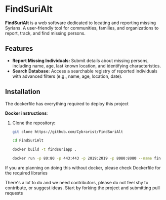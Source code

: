 # FindSuriAlt

**FindSuriAlt** is a web software  dedicated to locating and reporting missing Syrians. A user-friendly tool for communities, families, and organizations to report, track, and find missing persons.

## Features
- **Report Missing Individuals:** Submit details about missing persons, including name, age, last known location, and identifying characteristics.
- **Search Database:** Access a searchable registry of reported individuals with advanced filters (e.g., name, age, location, date).

## Installation
The dockerfile has everything required to deploy this project


**Docker instructions**:  
1. Clone the repository:
   ```bash
   git clone https://github.com/Cybrarist/FindSuriAlt
   ```

   ```bash
   cd FindSuriAlt
   ```

   ```bash
   docker build -t findsuriapp .
   ```

   ```bash
   docker run -p 80:80 -p 443:443 -p 2019:2019 -p 8080:8080 --name findsuricontainer findsuriapp
   ```

If you are planning on doing this without docker, please check Dockerfile for the required libraries

There's a lot to do and we need contributors, please do not feel shy to contribute, or suggest ideas. Start by forking the project and submitting pull requests  
